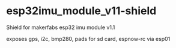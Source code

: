 # esp32imu_module_v11-shield
Shield for makerfabs esp32 imu module v1.1

exposes gps, i2c, bmp280, pads for sd card, espnow-rc via esp01